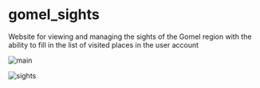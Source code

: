 # gomel_sights

Website for viewing and managing the sights of the Gomel region with the ability to fill in the list of visited places in the user account


![main](https://user-images.githubusercontent.com/94524300/170994794-02d3086a-6177-4742-bae8-c6c85056c623.jpg)


![sights](https://user-images.githubusercontent.com/94524300/170994964-32b53343-89be-4c23-9123-47a2e517655f.jpg)
